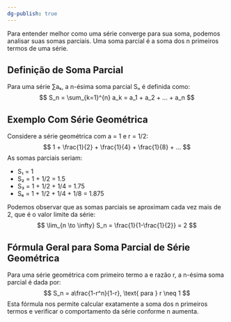 ```yaml
---
dg-publish: true
---
```


Para entender melhor como uma série converge para sua soma, podemos analisar suas somas parciais. Uma soma parcial é a soma dos n primeiros termos de uma série.

## Definição de Soma Parcial

Para uma série ∑aₖ, a n-ésima soma parcial Sₙ é definida como:
$$
 S_n = \sum_{k=1}^{n} a_k = a_1 + a_2 + … + a_n 
$$
## Exemplo Com Série Geométrica

Considere a série geométrica com a = 1 e r = 1/2:
$$
 1 + \frac{1}{2} + \frac{1}{4} + \frac{1}{8} + … 
$$
As somas parciais seriam:

- S₁ = 1
- S₂ = 1 + 1/2 = 1.5
- S₃ = 1 + 1/2 + 1/4 = 1.75
- S₄ = 1 + 1/2 + 1/4 + 1/8 = 1.875

Podemos observar que as somas parciais se aproximam cada vez mais de 2, que é o valor limite da série:
$$
 \lim_{n \to \infty} S_n = \frac{1}{1-\frac{1}{2}} = 2 
$$
## Fórmula Geral para Soma Parcial de Série Geométrica

Para uma série geométrica com primeiro termo a e razão r, a n-ésima soma parcial é dada por:
$$
 S_n = a\frac{1-r^n}{1-r}, \text{ para } r \neq 1 
$$
Esta fórmula nos permite calcular exatamente a soma dos n primeiros termos e verificar o comportamento da série conforme n aumenta.
